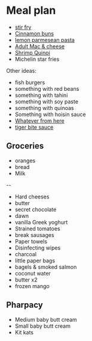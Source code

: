 # Meal plan

- [stir fry](https://www.bonappetit.com/recipe/spicy-chicken-stir-fry-with-celery-and-peanuts)
- [Cinnamon buns](https://www.bonappetit.com/recipe/cinnamon-date-sticky-buns)
- [lemon parmesean pasta](https://www.bonappetit.com/recipe/pasta-with-brown-butter-whole-lemon-and-parmesan)
- [Adult Mac & cheese](https://www.bonappetit.com/recipe/adult-mac-and-cheese)
- [Shrimp Quinoi](https://www.bonappetit.com/story/indian-ish-shrimp-quinoa-pulao)
- Michelin star fries

Other ideas:

- fish burgers
- something with red beans
- something with tahini
- something with soy paste
- something with quinoas
- Something with hoisin sauce
- [Whatever from here](https://www.bonappetit.com/story/yia-vang-hmong-cuisine)
- [tiger bite sauce](https://www.bonappetit.com/recipe/tri-tip-steak-with-tiger-bite-sauce)

## Groceries

- oranges
- bread
- Milk

--

- Hard cheeses
- butter
- secret chocolate
- dawn
- vanilla Greek yoghurt
- Strained tomatoes
- break sausages
- Paper towels
- Disinfecting wipes
- charcoal
- little paper bags
- bagels & smoked salmon
- coconut water
- butter x2
- frozen mango

## Pharpacy

- Medium baby butt cream
- Small baby butt cream
- Kit kats
